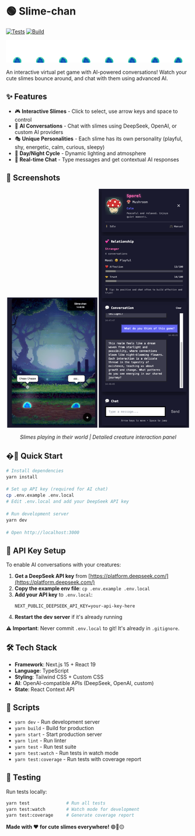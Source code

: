 # 🟢 Slime-chan

[![Tests](https://github.com/mapleleafjack/slime-chan/actions/workflows/test.yml/badge.svg)](https://github.com/mapleleafjack/slime-chan/actions/workflows/test.yml)
[![Build](https://github.com/mapleleafjack/slime-chan/actions/workflows/build.yml/badge.svg)](https://github.com/mapleleafjack/slime-chan/actions/workflows/build.yml)

![Slime-chan](public/assets/blue/idle.png)

An interactive virtual pet game with AI-powered conversations! Watch your cute slimes bounce around, and chat with them using advanced AI.

## ✨ Features

- 🎮 **Interactive Slimes** - Click to select, use arrow keys and space to control
- 🤖 **AI Conversations** - Chat with slimes using DeepSeek, OpenAI, or custom AI providers
- 🎭 **Unique Personalities** - Each slime has its own personality (playful, shy, energetic, calm, curious, sleepy)
- 🌅 **Day/Night Cycle** - Dynamic lighting and atmosphere
- 💬 **Real-time Chat** - Type messages and get contextual AI responses

## 📸 Screenshots

<p align="center">
  <img src=".github/screenshots/gameplay.png" alt="Gameplay" width="49%" />
  <img src=".github/screenshots/creature-detail.png" alt="Creature Detail" width="49%" />
</p>
<p align="center">
  <em>Slimes playing in their world | Detailed creature interaction panel</em>
</p>


## �🚀 Quick Start

```bash
# Install dependencies
yarn install

# Set up API key (required for AI chat)
cp .env.example .env.local
# Edit .env.local and add your DeepSeek API key

# Run development server
yarn dev

# Open http://localhost:3000
```

## 🔑 API Key Setup

To enable AI conversations with your creatures:

1. **Get a DeepSeek API key** from [https://platform.deepseek.com/](https://platform.deepseek.com/)
2. **Copy the example env file**: `cp .env.example .env.local`
3. **Add your API key** to `.env.local`:
   ```
   NEXT_PUBLIC_DEEPSEEK_API_KEY=your-api-key-here
   ```
4. **Restart the dev server** if it's already running

⚠️ **Important**: Never commit `.env.local` to git! It's already in `.gitignore`.


## 🛠️ Tech Stack

- **Framework**: Next.js 15 + React 19
- **Language**: TypeScript
- **Styling**: Tailwind CSS + Custom CSS
- **AI**: OpenAI-compatible APIs (DeepSeek, OpenAI, custom)
- **State**: React Context API

## 📝 Scripts

- `yarn dev` - Run development server
- `yarn build` - Build for production
- `yarn start` - Start production server
- `yarn lint` - Run linter
- `yarn test` - Run test suite
- `yarn test:watch` - Run tests in watch mode
- `yarn test:coverage` - Run tests with coverage report

## 🧪 Testing

Run tests locally:
```bash
yarn test              # Run all tests
yarn test:watch        # Watch mode for development
yarn test:coverage     # Generate coverage report
```


**Made with ❤️ for cute slimes everywhere!** 🟢🔴🟡
